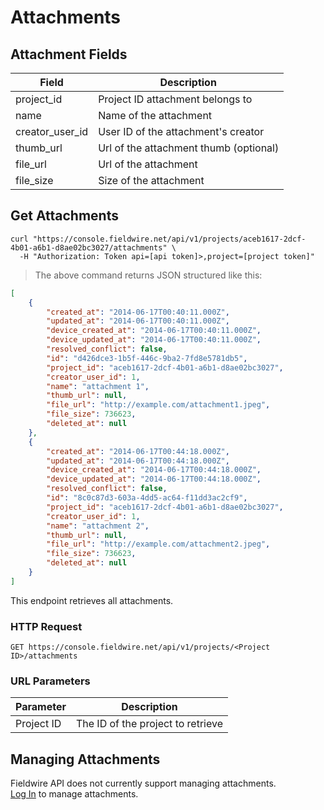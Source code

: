 # Attachments

## Attachment Fields

Field | Description
--------- | -----------
project_id | Project ID attachment belongs to
name | Name of the attachment
creator_user_id | User ID of the attachment's creator
thumb_url | Url of the attachment thumb (optional)
file_url | Url of the attachment
file_size | Size of the attachment

## Get Attachments

```shell
curl "https://console.fieldwire.net/api/v1/projects/aceb1617-2dcf-4b01-a6b1-d8ae02bc3027/attachments" \
  -H "Authorization: Token api=[api token]>,project=[project token]"
```

> The above command returns JSON structured like this:

```json
[
    {
        "created_at": "2014-06-17T00:40:11.000Z",
        "updated_at": "2014-06-17T00:40:11.000Z",
        "device_created_at": "2014-06-17T00:40:11.000Z",
        "device_updated_at": "2014-06-17T00:40:11.000Z",
        "resolved_conflict": false,
        "id": "d426dce3-1b5f-446c-9ba2-7fd8e5781db5",
        "project_id": "aceb1617-2dcf-4b01-a6b1-d8ae02bc3027",
        "creator_user_id": 1,
        "name": "attachment 1",
        "thumb_url": null,
        "file_url": "http://example.com/attachment1.jpeg",
        "file_size": 736623,
        "deleted_at": null
    },
    {
        "created_at": "2014-06-17T00:44:18.000Z",
        "updated_at": "2014-06-17T00:44:18.000Z",
        "device_created_at": "2014-06-17T00:44:18.000Z",
        "device_updated_at": "2014-06-17T00:44:18.000Z",
        "resolved_conflict": false,
        "id": "8c0c87d3-603a-4dd5-ac64-f11dd3ac2cf9",
        "project_id": "aceb1617-2dcf-4b01-a6b1-d8ae02bc3027",
        "creator_user_id": 1,
        "name": "attachment 2",
        "thumb_url": null,
        "file_url": "http://example.com/attachment2.jpeg",
        "file_size": 736623,
        "deleted_at": null
    }
]
```

This endpoint retrieves all attachments.

### HTTP Request

`GET https://console.fieldwire.net/api/v1/projects/<Project ID>/attachments`

### URL Parameters

Parameter | Description
--------- | -----------
Project ID | The ID of the project to retrieve

## Managing Attachments

<aside class="warning">
    Fieldwire API does not currently support managing attachments.
</aside>

<aside class="notice">
    <a href='https://console.fieldwire.net'>Log In</a> to manage attachments.
</aside>
